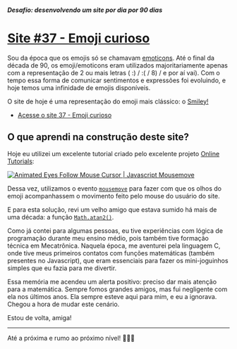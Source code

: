 ##### Desafio: desenvolvendo um site por dia por 90 dias 

# [Site #37 - Emoji curioso](https://www.dorlyneto.com/90sites/37-emoji-curioso)

Sou da época que os emojis só se chamavam [emoticons](https://pt.wikipedia.org/wiki/Emoticon). Até o final da década de 90, os emoji/emoticons eram utilizados majoritariamente apenas com a representação de 2 ou mais letras ( :) / :( / 8) / e por aí vai). Com o tempo essa forma de comunicar sentimentos e expressões foi evoluindo, e hoje temos uma infinidade de emojis disponíveis.

O site de hoje é uma representação do emoji mais clássico: o [Smiley!](https://pt.wikipedia.org/wiki/Smiley)

* [Acesse o site 37 - Emoji curioso](https://www.dorlyneto.com/90sites/37-emoji-curioso)

## O que aprendi na construção deste site?
 
Hoje eu utilizei um excelente tutorial criado pelo excelente projeto [Online Tutorials](https://www.youtube.com/channel/UCbwXnUipZsLfUckBPsC7Jog):

[![Animated Eyes Follow Mouse Cursor | Javascript Mousemove](https://img.youtube.com/vi/WqgKe3dcXxg/maxresdefault.jpg)](https://www.youtube.com/watch?v=WqgKe3dcXxg)

Dessa vez, utilizamos o evento [```mousemove```](https://developer.mozilla.org/en-US/docs/Web/API/Element/mousemove_event) para fazer com que os olhos do emoji acompanhassem o movimento feito pelo mouse do usuário do site. 

E para esta solução, revi um velho amigo que estava sumido há mais de uma década: a função [```Math.atan2()```](https://developer.mozilla.org/pt-BR/docs/Web/JavaScript/Reference/Global_Objects/Math/atan2). 

Como já contei para algumas pessoas, eu tive experiências com lógica de programação durante meu ensino médio, pois também tive formação técnica em Mecatrônica. Naquela época, me aventurei pela linguagem C, onde tive meus primeiros contatos com funções matemáticas (também presentes no Javascript), que eram essenciais para fazer os mini-joguinhos simples que eu fazia para me divertir.

Essa memória me acendeu um alerta positivo: preciso dar mais atenção para a matemática. Sempre fomos grandes amigos, mas fui negligente com ela nos últimos anos. Ela sempre esteve aqui para mim, e eu a ignorava. Chegou a hora de mudar este cenário.

Estou de volta, amiga!

---

Até a próxima e rumo ao próximo nível! 🚀🚀🚀



